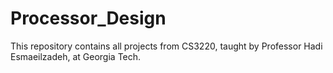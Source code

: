 # Processor_Design
This repository contains all projects from CS3220, taught by Professor Hadi Esmaeilzadeh, at Georgia Tech.
